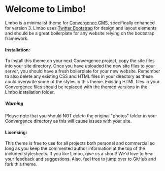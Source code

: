        

# Welcome to Limbo!

Limbo is a minimalist theme for [Convergence CMS](http://convergencecms.co/), specifically enhanced for version 3. Limbo uses [Twitter Bootstrap](http://getbootstrap.com) for design and layout elements and should be a great boilerplate for any website relying on the bootstrap framework.

#### Installation:

To install this theme on your next Convergence project, copy the site files into your site directory. Once you have uploaded the new site files to your server, you should have a fresh boilerplate for your new website. Remember to also delete any existing CSS and HTML files in your directory as these could overwrite some of the styles in this theme. Existing HTML files in your Convergence files should be replaced with the themed versions in the Limbo installation folder.

##### Warning

Please note that you should NOT delete the original "photos" folder in your Convergence directory as this will cause issues with your site.

#### Licensing:

This theme is free to use for all projects both personal and commercial so long as you keep the commented author information at the top of the included stylesheets. If you like Limbo, give us a shout! We'd love to hear your feedback and suggestions. Also, feel free to jump over to GitHub and fork this theme.